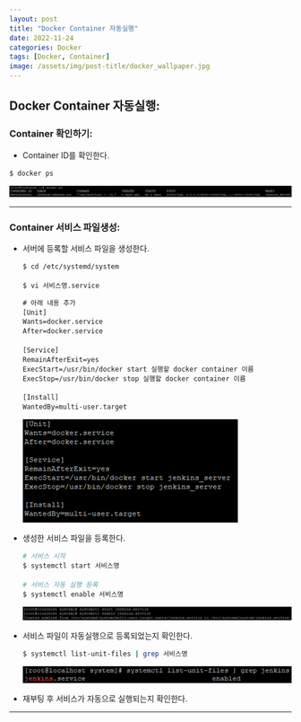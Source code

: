 ```yaml
---
layout: post
title: "Docker Container 자동실행"
date: 2022-11-24
categories: Docker
tags: [Docker, Container]
image: /assets/img/post-title/docker_wallpaper.jpg
---
```


## Docker Container 자동실행:
### Container 확인하기:
- Container ID를 확인한다.
```bash
$ docker ps
```
[![텍스트](/assets/img/post/docker/docker%20container%20%EB%AA%A9%EB%A1%9D%20%ED%99%95%EC%9D%B8.PNG)](/assets/img/post/docker/docker%20container%20%EB%AA%A9%EB%A1%9D%20%ED%99%95%EC%9D%B8.PNG)

* * *

### Container 서비스 파일생성:
- 서버에 등록할 서비스 파일을 생성한다.
  ```bash
  $ cd /etc/systemd/system

  $ vi 서비스명.service
  ```
  ```html
  # 아래 내용 추가
  [Unit]
  Wants=docker.service
  After=docker.service
 
  [Service]
  RemainAfterExit=yes
  ExecStart=/usr/bin/docker start 실행할 docker container 이름
  ExecStop=/usr/bin/docker stop 실행할 docker container 이름
 
  [Install]
  WantedBy=multi-user.target
  ```
  [![텍스트](/assets/img/post/docker/docker%20container%20%EC%84%9C%EB%B9%84%EC%8A%A4%20%ED%8C%8C%EC%9D%BC%20%EB%82%B4%EC%9A%A9.PNG)](/assets/img/post/docker/docker%20container%20%EC%84%9C%EB%B9%84%EC%8A%A4%20%ED%8C%8C%EC%9D%BC%20%EB%82%B4%EC%9A%A9.PNG)


- 생성한 서비스 파일을 등록한다.
  ```bash
  # 서비스 시작
  $ systemctl start 서비스명

  # 서비스 자동 실행 등록
  $ systemctl enable 서비스명
  ```
  [![텍스트](/assets/img/post/docker/docker%20container%20%EC%9E%90%EB%8F%99%EC%8B%A4%ED%96%89%20%EB%93%B1%EB%A1%9D.PNG)](/assets/img/post/docker/docker%20container%20%EC%9E%90%EB%8F%99%EC%8B%A4%ED%96%89%20%EB%93%B1%EB%A1%9D.PNG)

- 서비스 파일이 자동실행으로 등록되었는지 확인한다.
  ```bash
  $ systemctl list-unit-files | grep 서비스명
  ```
  [![텍스트](/assets/img/post/docker/docker%20container%20%EC%9E%90%EB%8F%99%EC%8B%A4%ED%96%89%20%ED%99%95%EC%9D%B8.PNG)](/assets/img/post/docker/docker%20container%20%EC%9E%90%EB%8F%99%EC%8B%A4%ED%96%89%20%ED%99%95%EC%9D%B8.PNG)

- 재부팅 후 서비스가 자동으로 실행되는지 확인한다.

* * *